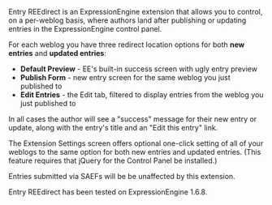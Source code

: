 Entry REEdirect is an ExpressionEngine extension that allows you to control, on a per-weblog basis, where authors land after publishing or updating entries in the ExpressionEngine control panel.

For each weblog you have three redirect location options for both **new entries** and **updated entries**:

- **Default Preview** - EE's built-in success screen with ugly entry preview
- **Publish Form** - new entry screen for the same weblog you just published to
- **Edit Entries** - the Edit tab, filtered to display entries from the weblog you just published to

In all cases the author will see a "success" message for their new entry or update, along with the entry's title and an "Edit this entry" link.

The Extension Settings screen offers optional one-click setting of all of your weblogs to the same option for both new entries and updated entries. (This feature requires that jQuery for the Control Panel be installed.)

Entries submitted via SAEFs will be be unaffected by this extension.

Entry REEdirect has been tested on ExpressionEngine 1.6.8.